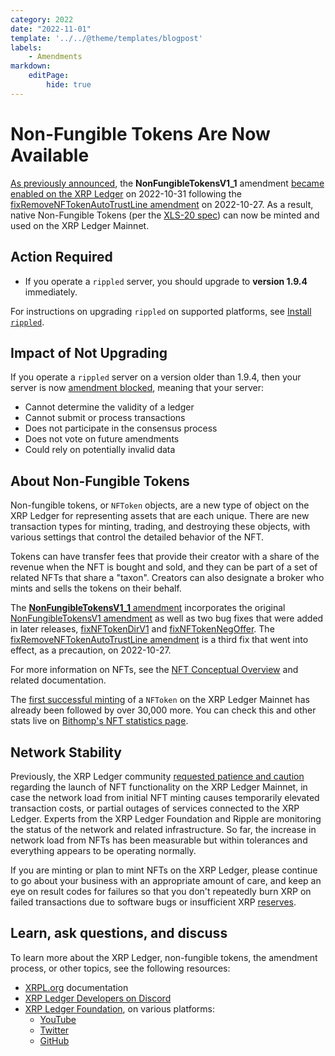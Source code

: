 ```yaml
---
category: 2022
date: "2022-11-01"
template: '../../@theme/templates/blogpost'
labels:
    - Amendments
markdown:
    editPage:
        hide: true
---
```

# Non-Fungible Tokens Are Now Available

[As previously announced](https://xrpl.org/blog/2022/expandedsignerlist-enabled-and-nfts-approaching.html), the **NonFungibleTokensV1_1** amendment [became enabled on the XRP Ledger](https://livenet.xrpl.org/transactions/251242639A640CD9287A14A476E7F7C20BA009FDE410570926BAAF29AA05CEDE) on 2022-10-31 following the [fixRemoveNFTokenAutoTrustLine amendment](https://livenet.xrpl.org/transactions/2A67DB4AC65D688281B76334C4B52038FD56931694A6DD873B5CCD9B970AD57C) on 2022-10-27. As a result, native Non-Fungible Tokens (per the [XLS-20 spec](https://github.com/XRPLF/XRPL-Standards/discussions/46)) can now be minted and used on the XRP Ledger Mainnet.

<!-- BREAK -->

## Action Required

- If you operate a `rippled` server, you should upgrade to **version 1.9.4** immediately.

For instructions on upgrading `rippled` on supported platforms, see [Install `rippled`](https://xrpl.org/install-rippled.html).


## Impact of Not Upgrading

If you operate a `rippled` server on a version older than 1.9.4, then your server is now [amendment blocked](https://xrpl.org/amendments.html#amendment-blocked), meaning that your server:

* Cannot determine the validity of a ledger
* Cannot submit or process transactions
* Does not participate in the consensus process
* Does not vote on future amendments
* Could rely on potentially invalid data


## About Non-Fungible Tokens

Non-fungible tokens, or `NFToken` objects, are a new type of object on the XRP Ledger for representing assets that are each unique. There are new transaction types for minting, trading, and destroying these objects, with various settings that control the detailed behavior of the NFT.

Tokens can have transfer fees that provide their creator with a share of the revenue when the NFT is bought and sold, and they can be part of a set of related NFTs that share a "taxon". Creators can also designate a broker who mints and sells the tokens on their behalf.

The [**NonFungibleTokensV1_1** amendment](https://xrpl.org/known-amendments.html#nonfungibletokensv1_1) incorporates the original [NonFungibleTokensV1 amendment](https://xrpl.org/known-amendments.html#nonfungibletokensv1) as well as two bug fixes that were added in later releases, [fixNFTokenDirV1](https://xrpl.org/known-amendments.html#fixnftokendirv1) and [fixNFTokenNegOffer](https://xrpl.org/known-amendments.html#fixnftokennegoffer). The [fixRemoveNFTokenAutoTrustLine amendment](https://xrpl.org/known-amendments.html#fixremovenftokenautotrustline) is a third fix that went into effect, as a precaution, on 2022-10-27.

For more information on NFTs, see the [NFT Conceptual Overview](https://xrpl.org/non-fungible-tokens.html) and related documentation.

The [first successful minting](https://livenet.xrpl.org/transactions/465A6EAC412E32CDD6C3D21537AD1C5919987EE162D606480133E1E43FBD14A7/) of a `NFToken` on the XRP Ledger Mainnet has already been followed by over 30,000 more. You can check this and other stats live on [Bithomp's NFT statistics page](https://bithomp.com/nft-statistics).


## Network Stability

Previously, the XRP Ledger community [requested patience and caution](https://xrpl.org/blog/2022/get-ready-for-nfts.html#a-word-of-caution) regarding the launch of NFT functionality on the XRP Ledger Mainnet, in case the network load from initial NFT minting causes temporarily elevated transaction costs, or partial outages of services connected to the XRP Ledger. Experts from the XRP Ledger Foundation and Ripple are monitoring the status of the network and related infrastructure. So far, the increase in network load from NFTs has been measurable but within tolerances and everything appears to be operating normally.

If you are minting or plan to mint NFTs on the XRP Ledger, please continue to go about your business with an appropriate amount of care, and keep an eye on result codes for failures so that you don't repeatedly burn XRP on failed transactions due to software bugs or insufficient XRP [reserves](https://xrpl.org/reserves.html).


## Learn, ask questions, and discuss

To learn more about the XRP Ledger, non-fungible tokens, the amendment process, or other topics, see the following resources:

- [XRPL.org](https://xrpl.org) documentation
- [XRP Ledger Developers on Discord](https://discord.gg/427qqMYwHh)
- [XRP Ledger Foundation](https://foundation.xrpl.org/), on various platforms:
    - [YouTube](https://www.youtube.com/channel/UC6zTJdNCBI-TKMt5ubNc_Gg)
    - [Twitter](https://twitter.com/XRPLF/)
    - [GitHub](https://github.com/XRPLF/)
